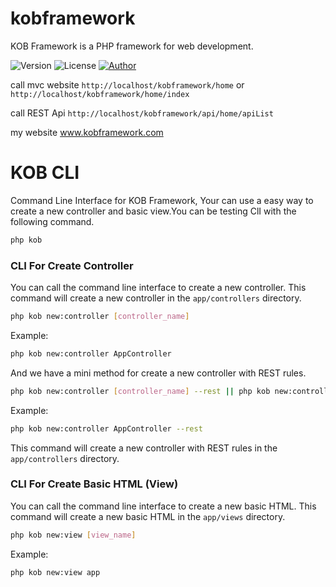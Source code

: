 # kobframework

KOB Framework is a PHP framework for web development.

![Version](https://img.shields.io/badge/version-1.0.2-blue.svg)
![License](https://img.shields.io/badge/license-MIT-blue.svg)
[![Author](https://img.shields.io/badge/author-Tavon_Seesenpila-green.svg)](https://facebook.com)

call mvc website
`http://localhost/kobframework/home` or
`http://localhost/kobframework/home/index`

call REST Api
`http://localhost/kobframework/api/home/apiList`

my website
www.kobframework.com

# KOB CLI

Command Line Interface for KOB Framework, Your can use a easy way to create a new controller and basic view.You can be testing ClI with the following command.

```bash
php kob
```

### CLI For Create Controller

You can call the command line interface to create a new controller.
This command will create a new controller in the `app/controllers` directory.

```bash
php kob new:controller [controller_name]
```

Example:

```bash
php kob new:controller AppController
```

And we have a mini method for create a new controller with REST rules.

```bash
php kob new:controller [controller_name] --rest || php kob new:controller [controller_name] -r
```

Example:

```bash
php kob new:controller AppController --rest
```

This command will create a new controller with REST rules in the `app/controllers` directory.

### CLI For Create Basic HTML (View)

You can call the command line interface to create a new basic HTML.
This command will create a new basic HTML in the `app/views` directory.

```bash
php kob new:view [view_name]
```

Example:

```bash
php kob new:view app
```
